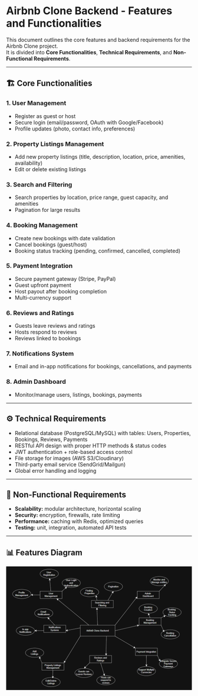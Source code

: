 # Airbnb Clone Backend - Features and Functionalities

This document outlines the core features and backend requirements for the Airbnb Clone project.  
It is divided into **Core Functionalities**, **Technical Requirements**, and **Non-Functional Requirements**.

---

## 🏗 Core Functionalities

### 1. User Management
- Register as guest or host
- Secure login (email/password, OAuth with Google/Facebook)
- Profile updates (photo, contact info, preferences)

### 2. Property Listings Management
- Add new property listings (title, description, location, price, amenities, availability)
- Edit or delete existing listings

### 3. Search and Filtering
- Search properties by location, price range, guest capacity, and amenities
- Pagination for large results

### 4. Booking Management
- Create new bookings with date validation
- Cancel bookings (guest/host)
- Booking status tracking (pending, confirmed, cancelled, completed)

### 5. Payment Integration
- Secure payment gateway (Stripe, PayPal)
- Guest upfront payment
- Host payout after booking completion
- Multi-currency support

### 6. Reviews and Ratings
- Guests leave reviews and ratings
- Hosts respond to reviews
- Reviews linked to bookings

### 7. Notifications System
- Email and in-app notifications for bookings, cancellations, and payments

### 8. Admin Dashboard
- Monitor/manage users, listings, bookings, payments

---

## ⚙️ Technical Requirements
- Relational database (PostgreSQL/MySQL) with tables: Users, Properties, Bookings, Reviews, Payments
- RESTful API design with proper HTTP methods & status codes
- JWT authentication + role-based access control
- File storage for images (AWS S3/Cloudinary)
- Third-party email service (SendGrid/Mailgun)
- Global error handling and logging

---

## 🚀 Non-Functional Requirements
- **Scalability:** modular architecture, horizontal scaling
- **Security:** encryption, firewalls, rate limiting
- **Performance:** caching with Redis, optimized queries
- **Testing:** unit, integration, automated API tests

---

## 📊 Features Diagram
![Features Diagram](design.png)
